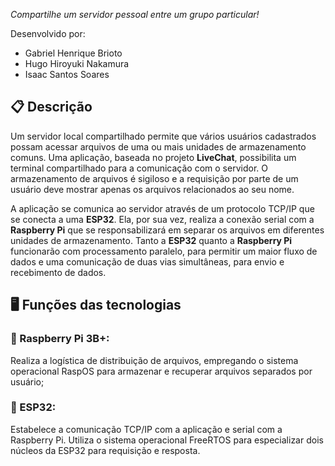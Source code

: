
*Compartilhe um servidor pessoal entre um grupo particular!*

Desenvolvido por:

* Gabriel Henrique Brioto
* Hugo Hiroyuki Nakamura
* Isaac Santos Soares

## 📋 Descrição
Um servidor local compartilhado permite que vários usuários cadastrados possam acessar arquivos de uma ou mais unidades de armazenamento comuns. Uma aplicação, baseada no projeto **LiveChat**, possibilita um terminal compartilhado para a comunicação com o servidor. O armazenamento de arquivos é sigiloso e a requisição por parte de um usuário deve mostrar apenas os arquivos relacionados ao seu nome.

A aplicação se comunica ao servidor através de um protocolo TCP/IP que se conecta a uma **ESP32**. Ela, por sua vez, realiza a conexão serial com a **Raspberry Pi** que se responsabilizará em separar os arquivos em diferentes unidades de armazenamento. Tanto a **ESP32** quanto a **Raspberry Pi** funcionarão com processamento paralelo, para permitir um maior fluxo de dados e uma comunicação de duas vias simultâneas, para envio e recebimento de dados. 
  
## 🖥️ Funções das tecnologias
### 🔹 Raspberry Pi 3B+: 
Realiza a logística de distribuição de arquivos, empregando o sistema operacional RaspOS para armazenar e recuperar arquivos separados por usuário; 
### 🔹 ESP32: 
Estabelece a comunicação TCP/IP com a aplicação e serial com a Raspberry Pi. Utiliza o sistema operacional FreeRTOS para especializar dois núcleos da ESP32 para requisição e resposta.
